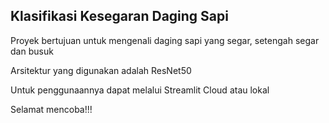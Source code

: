 <h2>Klasifikasi Kesegaran Daging Sapi</h2>
<p>Proyek bertujuan untuk mengenali daging sapi yang segar, setengah segar dan busuk</p>
<p>Arsitektur yang digunakan adalah ResNet50</p>
<p>Untuk penggunaannya dapat melalui Streamlit Cloud atau lokal<p/>
<p>Selamat mencoba!!!</p>
